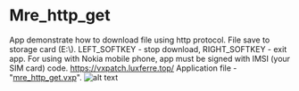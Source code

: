 # Mre_http_get
App demonstrate how to download file using http protocol. File save to storage card (E:\\). LEFT_SOFTKEY - stop download, RIGHT_SOFTKEY - exit app.
For using with Nokia mobile phone, app must be signed with IMSI (your SIM card) code.
https://vxpatch.luxferre.top/
Application file - "[mre_http_get.vxp](https://github.com/RDZDX/mre_http_get/blob/main/mre_http_get.vxp?raw=true)".
![alt text](https://rdzdx.github.io/mre_http_get/picture.jpg)
